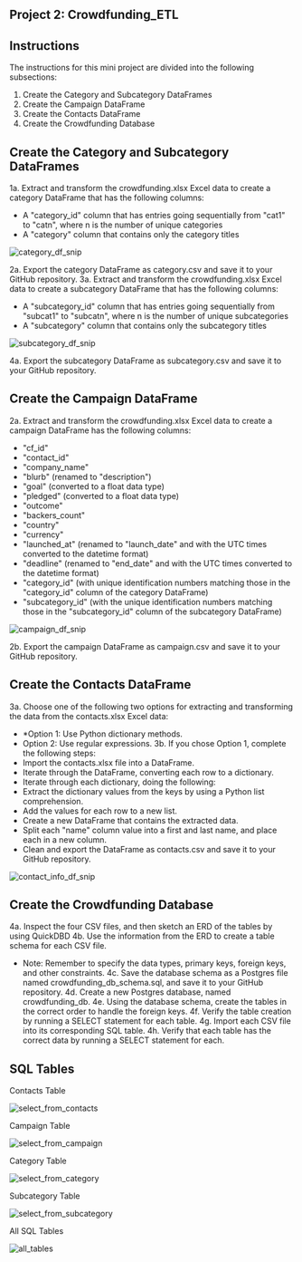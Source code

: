 ## Project 2: Crowdfunding_ETL

Instructions
----------------------
The instructions for this mini project are divided into the following subsections:
1. Create the Category and Subcategory DataFrames
2. Create the Campaign DataFrame
3. Create the Contacts DataFrame
4. Create the Crowdfunding Database

Create the Category and Subcategory DataFrames
----------------------
1a. Extract and transform the crowdfunding.xlsx Excel data to create a category DataFrame that has the following columns:
- A "category_id" column that has entries going sequentially from "cat1" to "catn", where n is the number of unique categories
- A "category" column that contains only the category titles

![category_df_snip](https://github.com/tgrishanina/Crowdfunding_ETL/blob/alanis/Images/category_df_snip.png)

2a. Export the category DataFrame as category.csv and save it to your GitHub repository.
3a. Extract and transform the crowdfunding.xlsx Excel data to create a subcategory DataFrame that has the following columns:
- A "subcategory_id" column that has entries going sequentially from "subcat1" to "subcatn", where n is the number of unique subcategories
- A "subcategory" column that contains only the subcategory titles

![subcategory_df_snip](https://github.com/tgrishanina/Crowdfunding_ETL/blob/alanis/Images/subcategory_df_snip.png)

4a. Export the subcategory DataFrame as subcategory.csv and save it to your GitHub repository.

Create the Campaign DataFrame
----------------------
2a. Extract and transform the crowdfunding.xlsx Excel data to create a campaign DataFrame has the following columns:
- "cf_id"
- "contact_id"
- "company_name"
- "blurb" (renamed to "description")
- "goal" (converted to a float data type)
- "pledged" (converted to a float data type)
- "outcome"
- "backers_count"
- "country"
- "currency"
- "launched_at" (renamed to "launch_date" and with the UTC times converted to the datetime format)
- "deadline" (renamed to "end_date" and with the UTC times converted to the datetime format)
- "category_id" (with unique identification numbers matching those in the "category_id" column of the category DataFrame)
- "subcategory_id" (with the unique identification numbers matching those in the "subcategory_id" column of the subcategory DataFrame)

![campaign_df_snip](https://github.com/tgrishanina/Crowdfunding_ETL/blob/alanis/Images/campaign_df_snip.png)

2b. Export the campaign DataFrame as campaign.csv and save it to your GitHub repository.

Create the Contacts DataFrame
----------------------
3a. Choose one of the following two options for extracting and transforming the data from the contacts.xlsx Excel data:
- *Option 1: Use Python dictionary methods.
- Option 2: Use regular expressions.
3b. If you chose Option 1, complete the following steps:
- Import the contacts.xlsx file into a DataFrame.
- Iterate through the DataFrame, converting each row to a dictionary.
- Iterate through each dictionary, doing the following:
- Extract the dictionary values from the keys by using a Python list comprehension.
- Add the values for each row to a new list.
- Create a new DataFrame that contains the extracted data.
- Split each "name" column value into a first and last name, and place each in a new column.
- Clean and export the DataFrame as contacts.csv and save it to your GitHub repository.

![contact_info_df_snip](https://github.com/tgrishanina/Crowdfunding_ETL/blob/alanis/Images/contact_info_df_snip.png)


Create the Crowdfunding Database
----------------------
4a. Inspect the four CSV files, and then sketch an ERD of the tables by using QuickDBD
4b. Use the information from the ERD to create a table schema for each CSV file.
- Note: Remember to specify the data types, primary keys, foreign keys, and other constraints.
4c. Save the database schema as a Postgres file named crowdfunding_db_schema.sql, and save it to your GitHub repository.
4d. Create a new Postgres database, named crowdfunding_db.
4e. Using the database schema, create the tables in the correct order to handle the foreign keys.
4f. Verify the table creation by running a SELECT statement for each table.
4g. Import each CSV file into its corresponding SQL table.
4h. Verify that each table has the correct data by running a SELECT statement for each.

SQL Tables
----------------------
Contacts Table

![select_from_contacts](https://github.com/tgrishanina/Crowdfunding_ETL/blob/main/Images/select_from_contacts.png)


Campaign Table

![select_from_campaign](https://github.com/tgrishanina/Crowdfunding_ETL/blob/main/Images/select_from_campaign.png)


Category Table

![select_from_category](https://github.com/tgrishanina/Crowdfunding_ETL/blob/main/Images/select_from_category.png)


Subcategory Table

![select_from_subcategory](https://github.com/tgrishanina/Crowdfunding_ETL/blob/main/Images/select_from_subcategory.png)


All SQL Tables

![all_tables](https://github.com/tgrishanina/Crowdfunding_ETL/blob/main/Images/all_tables.png)